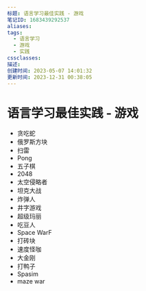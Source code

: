 ```yaml
---
标题: 语言学习最佳实践 - 游戏
笔记ID: 1683439292537
aliases: 
tags:
  - 语言学习
  - 游戏
  - 实践
cssclasses: 
描述: 
创建时间: 2023-05-07 14:01:32
更新时间: 2023-12-31 00:38:05
---
```


# 语言学习最佳实践 - 游戏

- 贪吃蛇
- 俄罗斯方块
- 扫雷
- Pong
- 五子棋
- 2048
- 太空侵略者
- 坦克大战
- 炸弹人
- 井字游戏
- 超级玛丽
- 吃豆人
- Space WarF
- 打砖块
- 速度怪咖
- 大金刚
- 打鸭子
- Spasim
- maze war
